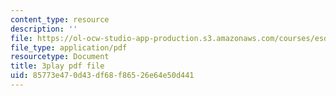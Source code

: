 ```yaml
---
content_type: resource
description: ''
file: https://ol-ocw-studio-app-production.s3.amazonaws.com/courses/esd-290-special-topics-in-supply-chain-management-spring-2005/85773e470d43df68f86526e64e50d441_YS-o3X0tazU.pdf
file_type: application/pdf
resourcetype: Document
title: 3play pdf file
uid: 85773e47-0d43-df68-f865-26e64e50d441
---
```

